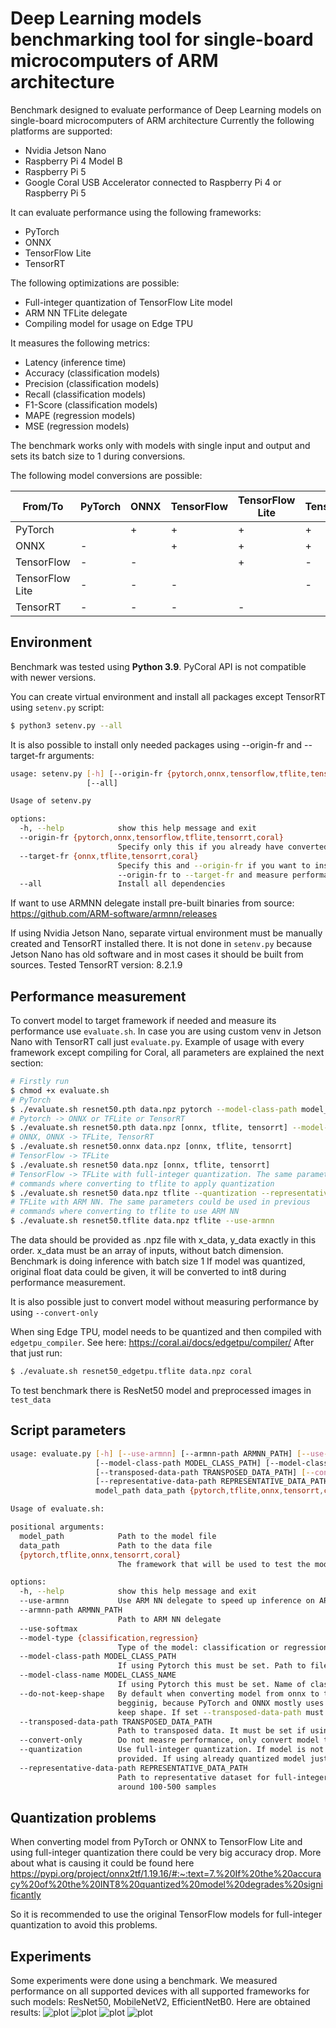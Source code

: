 # Deep Learning models benchmarking tool for single-board microcomputers of ARM architecture
Benchmark designed to evaluate performance of Deep Learning models on single-board microcomputers of ARM architecture
Currently the following platforms are supported:
* Nvidia Jetson Nano
* Raspberry Pi 4 Model B
* Raspberry Pi 5
* Google Coral USB Accelerator connected to Raspberry Pi 4 or Raspberry Pi 5

It can evaluate performance using the following frameworks:
* PyTorch
* ONNX
* TensorFlow Lite
* TensorRT

The following optimizations are possible:
* Full-integer quantization of TensorFlow Lite model
* ARM NN TFLite delegate
* Compiling model for usage on Edge TPU

It measures the following metrics:
* Latency    (inference time)
* Accuracy   (classification models)
* Precision  (classification models)
* Recall     (classification models)
* F1-Score   (classification models)
* MAPE       (regression models)
* MSE        (regression models)

The benchmark works only with models with single input and output and sets its batch size to 1 during conversions.

The following model conversions are possible:

|      From/To    | PyTorch | ONNX | TensorFlow | TensorFlow Lite | TensorRT |
| --------------- | ------- | ---- | ---------- | --------------- | -------- |
|      PyTorch    |         |   +  |     +      |        +        |     +    | 
|       ONNX      |    -    |      |     +      |        +        |     +    | 
|   TensorFlow    |    -    |   -  |            |        +        |     -    |   
| TensorFlow Lite |    -    |   -  |     -      |                 |     -    | 
|     TensorRT    |    -    |   -  |     -      |        -        |          | 

## Environment
Benchmark was tested using **Python 3.9**. PyCoral API is not compatible with newer versions. 

You can create virtual environment and install all packages except TensorRT using `setenv.py` script:
```bash
$ python3 setenv.py --all
```
It is also possible to install only needed packages using --origin-fr and --target-fr arguments:
```bash
usage: setenv.py [-h] [--origin-fr {pytorch,onnx,tensorflow,tflite,tensorrt,coral}] [--target-fr {onnx,tflite,tensorrt,coral}]
                 [--all]

Usage of setenv.py

options:
  -h, --help            show this help message and exit
  --origin-fr {pytorch,onnx,tensorflow,tflite,tensorrt,coral}
                        Specify only this if you already have converted model and want just to evaluate it
  --target-fr {onnx,tflite,tensorrt,coral}
                        Specify this and --origin-fr if you want to install dependencies that will be needed to convert model from
                        --origin-fr to --target-fr and measure performance
  --all                 Install all dependencies
```

If want to use ARMNN delegate install pre-built binaries from source: https://github.com/ARM-software/armnn/releases

If using Nvidia Jetson Nano, separate virtual environment must be manually created and TensorRT installed there. It is not done in `setenv.py` because Jetson Nano has old software and in most cases it should be built from sources.
Tested TensorRT version: 8.2.1.9



## Performance measurement
To convert model to target framework if needed and measure its performance use `evaluate.sh`. In case you are using custom venv in Jetson Nano with TensorRT call just `evaluate.py`.
Example of usage with every framework except compiling for Coral, all parameters are explained the next section:
```bash
# Firstly run
$ chmod +x evaluate.sh
# PyTorch
$ ./evaluate.sh resnet50.pth data.npz pytorch --model-class-path model_class.py --model-class-name ResNet50
# Pytorch -> ONNX or TFLite or TensorRT
$ ./evaluate.sh resnet50.pth data.npz [onnx, tflite, tensorrt] --model-class-path model_class.py --model-class-name ResNet50
# ONNX, ONNX -> TFLite, TensorRT
$ ./evaluate.sh resnet50.onnx data.npz [onnx, tflite, tensorrt]
# TensorFlow -> TFLite
$ ./evaluate.sh resnet50 data.npz [onnx, tflite, tensorrt]
# TensorFlow -> TFLite with full-integer quantization. The same parameters could be used in previous
# commands where converting to tflite to apply quantization
$ ./evaluate.sh resnet50 data.npz tflite --quantization --representative-data-path repr_data.npz
# TFLite with ARM NN. The same parameters could be used in previous
# commands where converting to tflite to use ARM NN
$ ./evaluate.sh resnet50.tflite data.npz tflite --use-armnn
```
The data should be provided as .npz file with x_data, y_data exactly in this order. x_data must be an array of inputs, without batch dimension. Benchmark is doing inference with batch size 1
If model was quantized, original float data could be given, it will be converted to int8 during performance measurement.

It is also possible just to convert model without measuring performance by using `--convert-only`

When sing Edge TPU, model needs to be quantized and then compiled with `edgetpu_compiler`. See here: https://coral.ai/docs/edgetpu/compiler/
After that just run:
```bash
$ ./evaluate.sh resnet50_edgetpu.tflite data.npz coral
```
To test benchmark there is ResNet50 model and preprocessed images in `test_data`

## Script parameters
```bash
usage: evaluate.py [-h] [--use-armnn] [--armnn-path ARMNN_PATH] [--use-softmax] [--model-type {classification,regression}]
                   [--model-class-path MODEL_CLASS_PATH] [--model-class-name MODEL_CLASS_NAME] [--do-not-keep-shape]
                   [--transposed-data-path TRANSPOSED_DATA_PATH] [--convert-only] [--quantization]
                   [--representative-data-path REPRESENTATIVE_DATA_PATH]
                   model_path data_path {pytorch,tflite,onnx,tensorrt,coral}

Usage of evaluate.sh:

positional arguments:
  model_path            Path to the model file
  data_path             Path to the data file
  {pytorch,tflite,onnx,tensorrt,coral}
                        The framework that will be used to test the model

options:
  -h, --help            show this help message and exit
  --use-armnn           Use ARM NN delegate to speed up inference on ARM architecture CPU. Works only with float32 TFLite model
  --armnn-path ARMNN_PATH
                        Path to ARM NN delegate
  --use-softmax
  --model-type {classification,regression}
                        Type of the model: classification or regression
  --model-class-path MODEL_CLASS_PATH
                        If using Pytorch this must be set. Path to file with model architecture (class)
  --model-class-name MODEL_CLASS_NAME
                        If using Pytorch this must be set. Name of class of model architecture
  --do-not-keep-shape   By default when converting model from onnx to tensorflow the input shape is kept by adding Transpose in the
                        begginig, because PyTorch and ONNX mostly uses CHW input shape, while TensorFlow uses HWC. Set this to not
                        keep shape. If set --transposed-data-path must also be provided
  --transposed-data-path TRANSPOSED_DATA_PATH
                        Path to transposed data. It must be set if using -do-not-keep-shape
  --convert-only        Do not measre performance, only convert model to provided framework
  --quantization        Use full-integer quantization. If model is not quantized then --representative-data-path must be also
                        provided. If using already quantized model just set --quantization
  --representative-data-path REPRESENTATIVE_DATA_PATH
                        Path to representative dataset for full-integer quantization. It could be the subset of training data
                        around 100-500 samples
```

## Quantization problems
When converting model from PyTorch or ONNX to TensorFlow Lite and using full-integer quantization there could be very big accuracy drop.
More about what is causing it could be found here https://pypi.org/project/onnx2tf/1.19.16/#:~:text=7.%20If%20the%20accuracy%20of%20the%20INT8%20quantized%20model%20degrades%20significantly

So it is recommended to use the original TensorFlow models for full-integer quantization to avoid this problems.


## Experiments
Some experiments were done using a benchmark. We measured performance on all supported devices with all supported frameworks for such models: ResNet50, MobileNetV2, EfficientNetB0. Here are obtained results:
![plot](./images/resnet_cpu.png)
![plot](./images/mobilenet_cpu.png)
![plot](./images/efficientnet_cpu.png)
![plot](./images/accelerators.png)






